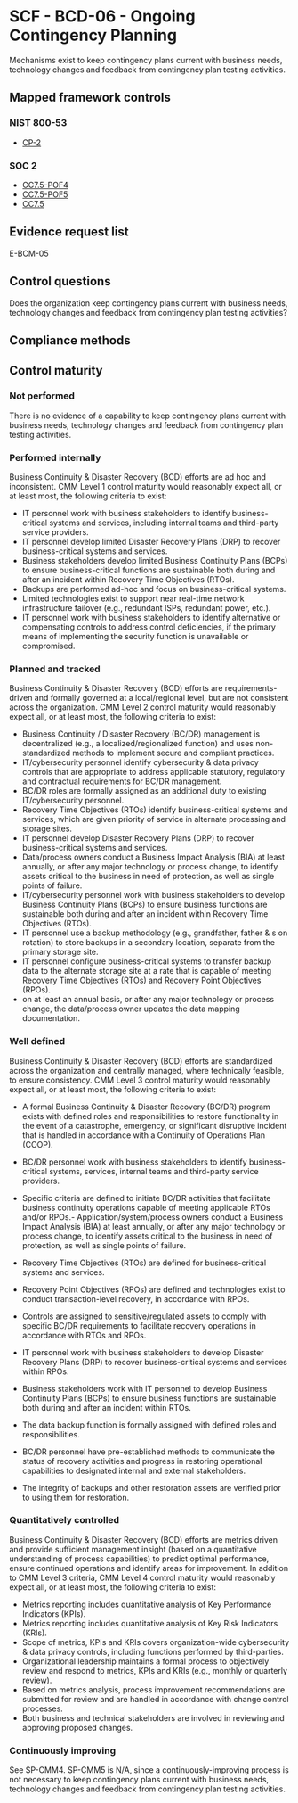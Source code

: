 # SCF - BCD-06 - Ongoing Contingency Planning
Mechanisms exist to keep contingency plans current with business needs, technology changes and feedback from contingency plan testing activities.
## Mapped framework controls
### NIST 800-53
- [CP-2](../nist80053/cp-2.md)

### SOC 2
- [CC7.5-POF4](../soc2/cc75-pof4.md)
- [CC7.5-POF5](../soc2/cc75-pof5.md)
- [CC7.5](../soc2/cc75.md)

## Evidence request list
E-BCM-05

## Control questions
Does the organization keep contingency plans current with business needs, technology changes and feedback from contingency plan testing activities?

## Compliance methods


## Control maturity
### Not performed
There is no evidence of a capability to keep contingency plans current with business needs, technology changes and feedback from contingency plan testing activities.

### Performed internally
Business Continuity & Disaster Recovery (BCD) efforts are ad hoc and inconsistent. CMM Level 1 control maturity would reasonably expect all, or at least most, the following criteria to exist:
- IT personnel work with business stakeholders to identify business-critical systems and services, including internal teams and third-party service providers.
- IT personnel develop limited Disaster Recovery Plans (DRP) to recover business-critical systems and services.
- Business stakeholders develop limited Business Continuity Plans (BCPs) to ensure business-critical functions are sustainable both during and after an incident within Recovery Time Objectives (RTOs).
- Backups are performed ad-hoc and focus on business-critical systems.
- Limited technologies exist to support near real-time network infrastructure failover (e.g., redundant ISPs, redundant power, etc.).
- IT personnel work with business stakeholders to identify alternative or compensating controls to address control deficiencies, if the primary means of implementing the security function is unavailable or compromised.

### Planned and tracked
Business Continuity & Disaster Recovery (BCD) efforts are requirements-driven and formally governed at a local/regional level, but are not consistent across the organization. CMM Level 2 control maturity would reasonably expect all, or at least most, the following criteria to exist:
- Business Continuity / Disaster Recovery (BC/DR) management is decentralized (e.g., a localized/regionalized function) and uses non-standardized methods to implement secure and compliant practices.
- IT/cybersecurity personnel identify cybersecurity & data privacy controls that are appropriate to address applicable statutory, regulatory and contractual requirements for BC/DR management.
- BC/DR roles are formally assigned as an additional duty to existing IT/cybersecurity personnel.
- Recovery Time Objectives (RTOs) identify business-critical systems and services, which are given priority of service in alternate processing and storage sites.
- IT personnel develop Disaster Recovery Plans (DRP) to recover business-critical systems and services.
- Data/process owners conduct a Business Impact Analysis (BIA) at least annually, or after any major technology or process change, to identify assets critical to the business in need of protection, as well as single points of failure.
- IT/cybersecurity personnel work with business stakeholders to develop Business Continuity Plans (BCPs) to ensure business functions are sustainable both during and after an incident within Recovery Time Objectives (RTOs).
- IT personnel use a backup methodology (e.g., grandfather, father & s on rotation) to store backups in a secondary location, separate from the primary storage site.
- IT personnel configure business-critical systems to transfer backup data to the alternate storage site at a rate that is capable of meeting Recovery Time Objectives (RTOs) and Recovery Point Objectives (RPOs).
-  on at least an annual basis, or after any major technology or process change, the data/process owner updates the data mapping documentation.

### Well defined
Business Continuity & Disaster Recovery (BCD) efforts are standardized across the organization and centrally managed, where technically feasible, to ensure consistency. CMM Level 3 control maturity would reasonably expect all, or at least most, the following criteria to exist:
- A formal Business Continuity & Disaster Recovery (BC/DR) program exists with defined roles and responsibilities to restore functionality in the event of a catastrophe, emergency, or significant disruptive incident that is handled in accordance with a Continuity of Operations Plan (COOP).
- BC/DR personnel work with business stakeholders to identify business-critical systems, services, internal teams and third-party service providers.
- Specific criteria are defined to initiate BC/DR activities that facilitate business continuity operations capable of meeting applicable RTOs and/or RPOs.- Application/system/process owners conduct a Business Impact Analysis (BIA) at least annually, or after any major technology or process change, to identify assets critical to the business in need of protection, as well as single points of failure.
- Recovery Time Objectives (RTOs) are defined for business-critical systems and services.
- Recovery Point Objectives (RPOs) are defined and technologies exist to conduct transaction-level recovery, in accordance with RPOs.

- Controls are assigned to sensitive/regulated assets to comply with specific BC/DR requirements to facilitate recovery operations in accordance with RTOs and RPOs.
- IT personnel work with business stakeholders to develop Disaster Recovery Plans (DRP) to recover business-critical systems and services within RPOs.
- Business stakeholders work with IT personnel to develop Business Continuity Plans (BCPs) to ensure business functions are sustainable both during and after an incident within RTOs.
- The data backup function is formally assigned with defined roles and responsibilities.
- BC/DR personnel have pre-established methods to communicate the status of recovery activities and progress in restoring operational capabilities to designated internal and external stakeholders.
- The integrity of backups and other restoration assets are verified prior to using them for restoration.

### Quantitatively controlled
Business Continuity & Disaster Recovery (BCD) efforts are metrics driven and provide sufficient management insight (based on a quantitative understanding of process capabilities) to predict optimal performance, ensure continued operations and identify areas for improvement. In addition to CMM Level 3 criteria, CMM Level 4 control maturity would reasonably expect all, or at least most, the following criteria to exist:
- Metrics reporting includes quantitative analysis of Key Performance Indicators (KPIs).
- Metrics reporting includes quantitative analysis of Key Risk Indicators (KRIs).
- Scope of metrics, KPIs and KRIs covers organization-wide cybersecurity & data privacy controls, including functions performed by third-parties.
- Organizational leadership maintains a formal process to objectively review and respond to metrics, KPIs and KRIs (e.g., monthly or quarterly review).
- Based on metrics analysis, process improvement recommendations are submitted for review and are handled in accordance with change control processes.
- Both business and technical stakeholders are involved in reviewing and approving proposed changes.

### Continuously improving
See SP-CMM4. SP-CMM5 is N/A, since a continuously-improving process is not necessary to keep contingency plans current with business needs, technology changes and feedback from contingency plan testing activities.
